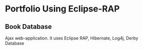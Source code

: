 # Portfolio Using Eclipse-RAP

## Book Database
Ajax web-application.
It uses  Eclipse RAP, Hibernate, Log4j, Derby Database